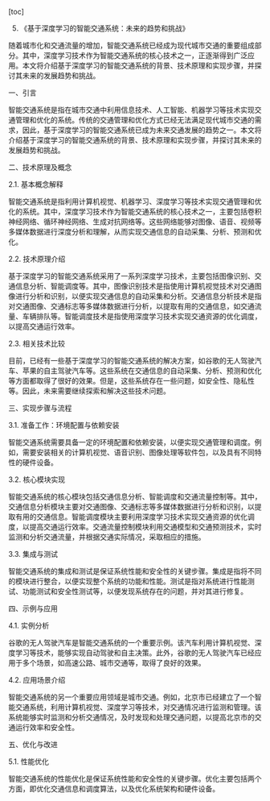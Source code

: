 
[toc]                    
                
                
5. 《基于深度学习的智能交通系统：未来的趋势和挑战》

随着城市化和交通流量的增加，智能交通系统已经成为现代城市交通的重要组成部分。其中，深度学习技术作为智能交通系统的核心技术之一，正逐渐得到广泛应用。本文将介绍基于深度学习的智能交通系统的背景、技术原理和实现步骤，并探讨其未来的发展趋势和挑战。

一、引言

智能交通系统是指在城市交通中利用信息技术、人工智能、机器学习等技术实现交通管理和优化的系统。传统的交通管理和优化方式已经无法满足现代城市交通的需求，因此，基于深度学习的智能交通系统已成为未来交通发展的趋势之一。本文将介绍基于深度学习的智能交通系统的背景、技术原理和实现步骤，并探讨其未来的发展趋势和挑战。

二、技术原理及概念

2.1. 基本概念解释

智能交通系统是指利用计算机视觉、机器学习、深度学习等技术实现交通管理和优化的系统。其中，深度学习技术作为智能交通系统的核心技术之一，主要包括卷积神经网络、循环神经网络、生成对抗网络等。这些网络能够对图像、语音、视频等多媒体数据进行深度分析和理解，从而实现交通信息的自动采集、分析、预测和优化。

2.2. 技术原理介绍

基于深度学习的智能交通系统采用了一系列深度学习技术，主要包括图像识别、交通信息分析、智能调度等。其中，图像识别技术是指使用计算机视觉技术对交通图像进行分析和识别，以便实现交通信息的自动采集和分析。交通信息分析技术是指对交通图像、交通标志等多媒体数据进行分析，以提取有用的交通信息，如交通流量、车辆排队等。智能调度技术是指使用深度学习技术实现交通资源的优化调度，以提高交通运行效率。

2.3. 相关技术比较

目前，已经有一些基于深度学习的智能交通系统的解决方案，如谷歌的无人驾驶汽车、苹果的自主驾驶汽车等。这些系统在交通信息的自动采集、分析、预测和优化等方面都取得了很好的效果。但是，这些系统存在一些问题，如安全性、隐私性等。因此，未来需要继续探索和解决这些技术问题。

三、实现步骤与流程

3.1. 准备工作：环境配置与依赖安装

智能交通系统需要具备一定的环境配置和依赖安装，以便实现交通管理和调度。例如，需要安装相关的计算机视觉、语音识别、图像处理等软件包，以及具有不同特性的硬件设备。

3.2. 核心模块实现

智能交通系统的核心模块包括交通信息分析、智能调度和交通流量控制等。其中，交通信息分析模块主要对交通图像、交通标志等多媒体数据进行分析和识别，以提取有用的交通信息。智能调度模块主要利用深度学习技术实现交通资源的优化调度，以提高交通运行效率。交通流量控制模块利用交通模型和交通预测技术，实时监测和分析交通流量，并根据交通实际情况，采取相应的措施。

3.3. 集成与测试

智能交通系统的集成和测试是保证系统性能和安全性的关键步骤。集成是指将不同的模块进行整合，以便实现整个系统的功能和性能。测试是指对系统进行性能测试、功能测试和安全性测试等，以便发现系统存在的问题，并对其进行修复。

四、示例与应用

4.1. 实例分析

谷歌的无人驾驶汽车是智能交通系统的一个重要示例。该汽车利用计算机视觉、深度学习等技术，能够实现自动驾驶和自主决策。此外，谷歌的无人驾驶汽车已经应用于多个场景，如高速公路、城市交通等，取得了良好的效果。

4.2. 应用场景介绍

智能交通系统的另一个重要应用领域是城市交通。例如，北京市已经建立了一个智能交通系统，利用计算机视觉、深度学习等技术，对交通情况进行监测和管理。该系统能够实时监测和分析交通情况，及时发现和处理交通问题，以提高北京市的交通运行效率和安全性。

五、优化与改进

5.1. 性能优化

智能交通系统的性能优化是保证系统性能和安全性的关键步骤。优化主要包括两个方面，即优化交通信息和调度算法，以及优化系统架构和硬件设备。

